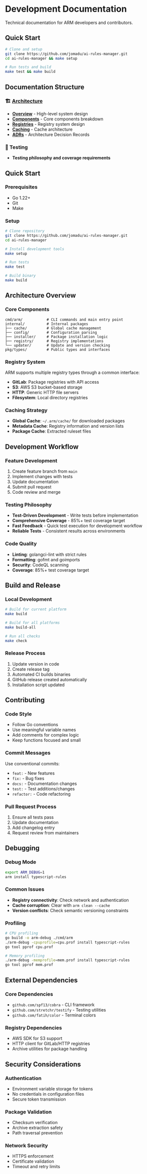 # Development Documentation

Technical documentation for ARM developers and contributors.

## Quick Start

```bash
# Clone and setup
git clone https://github.com/jomadu/ai-rules-manager.git
cd ai-rules-manager && make setup

# Run tests and build
make test && make build
```

## Documentation Structure

### 🏗️ [Architecture](architecture/)
- **[Overview](architecture/overview.md)** - High-level system design
- **[Components](architecture/components.md)** - Core components breakdown
- **[Registries](architecture/registries.md)** - Registry system design
- **[Caching](architecture/caching.md)** - Cache architecture
- **[ADRs](architecture/adr/)** - Architecture Decision Records

### 🧪 Testing
- **Testing philosophy and coverage requirements**

## Quick Start

### Prerequisites

- Go 1.22+
- Git
- Make

### Setup

```bash
# Clone repository
git clone https://github.com/jomadu/ai-rules-manager.git
cd ai-rules-manager

# Install development tools
make setup

# Run tests
make test

# Build binary
make build
```

## Architecture Overview

### Core Components

```
cmd/arm/           # CLI commands and main entry point
internal/          # Internal packages
├── cache/         # Global cache management
├── config/        # Configuration parsing
├── installer/     # Package installation logic
├── registry/      # Registry implementations
└── updater/       # Update and version checking
pkg/types/         # Public types and interfaces
```

### Registry System

ARM supports multiple registry types through a common interface:

- **GitLab**: Package registries with API access
- **S3**: AWS S3 bucket-based storage
- **HTTP**: Generic HTTP file servers
- **Filesystem**: Local directory registries

### Caching Strategy

- **Global Cache**: `~/.arm/cache/` for downloaded packages
- **Metadata Cache**: Registry information and version lists
- **Package Cache**: Extracted ruleset files

## Development Workflow

### Feature Development

1. Create feature branch from `main`
2. Implement changes with tests
3. Update documentation
4. Submit pull request
5. Code review and merge

### Testing Philosophy

- **Test-Driven Development** - Write tests before implementation
- **Comprehensive Coverage** - 85%+ test coverage target
- **Fast Feedback** - Quick test execution for development workflow
- **Reliable Tests** - Consistent results across environments

### Code Quality

- **Linting**: golangci-lint with strict rules
- **Formatting**: gofmt and goimports
- **Security**: CodeQL scanning
- **Coverage**: 85%+ test coverage target

## Build and Release

### Local Development

```bash
# Build for current platform
make build

# Build for all platforms
make build-all

# Run all checks
make check
```

### Release Process

1. Update version in code
2. Create release tag
3. Automated CI builds binaries
4. GitHub release created automatically
5. Installation script updated

## Contributing

### Code Style

- Follow Go conventions
- Use meaningful variable names
- Add comments for complex logic
- Keep functions focused and small

### Commit Messages

Use conventional commits:
- `feat:` - New features
- `fix:` - Bug fixes
- `docs:` - Documentation changes
- `test:` - Test additions/changes
- `refactor:` - Code refactoring

### Pull Request Process

1. Ensure all tests pass
2. Update documentation
3. Add changelog entry
4. Request review from maintainers

## Debugging

### Debug Mode

```bash
export ARM_DEBUG=1
arm install typescript-rules
```

### Common Issues

- **Registry connectivity**: Check network and authentication
- **Cache corruption**: Clear with `arm clean --cache`
- **Version conflicts**: Check semantic versioning constraints

### Profiling

```bash
# CPU profiling
go build -o arm-debug ./cmd/arm
./arm-debug -cpuprofile=cpu.prof install typescript-rules
go tool pprof cpu.prof

# Memory profiling
./arm-debug -memprofile=mem.prof install typescript-rules
go tool pprof mem.prof
```

## External Dependencies

### Core Dependencies

- `github.com/spf13/cobra` - CLI framework
- `github.com/stretchr/testify` - Testing utilities
- `github.com/fatih/color` - Terminal colors

### Registry Dependencies

- AWS SDK for S3 support
- HTTP client for GitLab/HTTP registries
- Archive utilities for package handling

## Security Considerations

### Authentication

- Environment variable storage for tokens
- No credentials in configuration files
- Secure token transmission

### Package Validation

- Checksum verification
- Archive extraction safety
- Path traversal prevention

### Network Security

- HTTPS enforcement
- Certificate validation
- Timeout and retry limits
